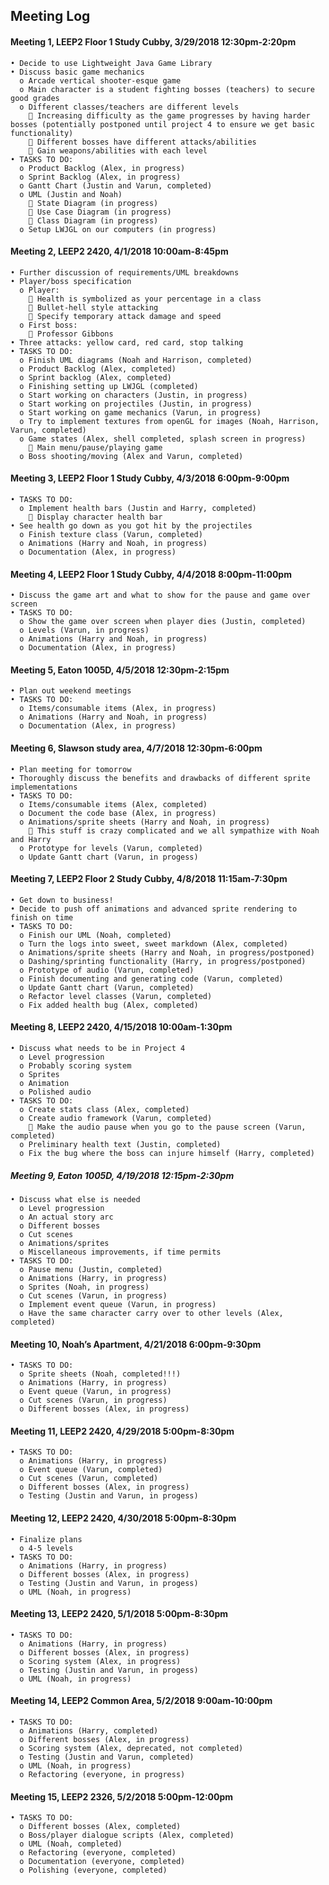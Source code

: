 ## Meeting Log

#### Meeting 1, LEEP2 Floor 1 Study Cubby, 3/29/2018 12:30pm-2:20pm
    • Decide to use Lightweight Java Game Library 
    • Discuss basic game mechanics
      o Arcade vertical shooter-esque game
      o Main character is a student fighting bosses (teachers) to secure good grades
      o Different classes/teachers are different levels
         Increasing difficulty as the game progresses by having harder bosses (potentially postponed until project 4 to ensure we get basic functionality)
         Different bosses have different attacks/abilities
         Gain weapons/abilities with each level
    • TASKS TO DO: 
      o Product Backlog (Alex, in progress)
      o Sprint Backlog (Alex, in progress)
      o Gantt Chart (Justin and Varun, completed)
      o UML (Justin and Noah)
         State Diagram (in progress)
         Use Case Diagram (in progress)
         Class Diagram (in progress)
      o Setup LWJGL on our computers (in progress)
#### Meeting 2, LEEP2 2420, 4/1/2018 10:00am-8:45pm
    • Further discussion of requirements/UML breakdowns 
    • Player/boss specification
      o Player:
         Health is symbolized as your percentage in a class
         Bullet-hell style attacking
         Specify temporary attack damage and speed
      o First boss:
         Professor Gibbons
    • Three attacks: yellow card, red card, stop talking
    • TASKS TO DO: 
      o Finish UML diagrams (Noah and Harrison, completed)
      o Product Backlog (Alex, completed)
      o Sprint backlog (Alex, completed)
      o Finishing setting up LWJGL (completed)
      o Start working on characters (Justin, in progress)
      o Start working on projectiles (Justin, in progress)
      o Start working on game mechanics (Varun, in progress)
      o Try to implement textures from openGL for images (Noah, Harrison, Varun, completed)
      o Game states (Alex, shell completed, splash screen in progress)
         Main menu/pause/playing game
      o Boss shooting/moving (Alex and Varun, completed)
#### Meeting 3, LEEP2 Floor 1 Study Cubby, 4/3/2018 6:00pm-9:00pm
    • TASKS TO DO: 
      o Implement health bars (Justin and Harry, completed)
         Display character health bar
    • See health go down as you got hit by the projectiles
      o Finish texture class (Varun, completed)
      o Animations (Harry and Noah, in progress)
      o Documentation (Alex, in progress)
#### Meeting 4, LEEP2 Floor 1 Study Cubby, 4/4/2018 8:00pm-11:00pm
    • Discuss the game art and what to show for the pause and game over screen
    • TASKS TO DO: 
      o Show the game over screen when player dies (Justin, completed)
      o Levels (Varun, in progress)
      o Animations (Harry and Noah, in progress)
      o Documentation (Alex, in progress)
#### Meeting 5, Eaton 1005D, 4/5/2018 12:30pm-2:15pm
    • Plan out weekend meetings
    • TASKS TO DO: 
      o Items/consumable items (Alex, in progress)
      o Animations (Harry and Noah, in progress)
      o Documentation (Alex, in progress)
#### Meeting 6, Slawson study area, 4/7/2018 12:30pm-6:00pm
    • Plan meeting for tomorrow
    • Thoroughly discuss the benefits and drawbacks of different sprite implementations 
    • TASKS TO DO: 
      o Items/consumable items (Alex, completed)
      o Document the code base (Alex, in progress)
      o Animations/sprite sheets (Harry and Noah, in progress)
         This stuff is crazy complicated and we all sympathize with Noah and Harry
      o Prototype for levels (Varun, completed)
      o Update Gantt chart (Varun, in progess)
#### Meeting 7, LEEP2 Floor 2 Study Cubby, 4/8/2018 11:15am-7:30pm
    • Get down to business!
    • Decide to push off animations and advanced sprite rendering to finish on time 
    • TASKS TO DO: 
      o Finish our UML (Noah, completed)
      o Turn the logs into sweet, sweet markdown (Alex, completed)
      o Animations/sprite sheets (Harry and Noah, in progress/postponed)
      o Dashing/sprinting functionality (Harry, in progress/postponed)
      o Prototype of audio (Varun, completed)
      o Finish documenting and generating code (Varun, completed)
      o Update Gantt chart (Varun, completed)
      o Refactor level classes (Varun, completed)
      o Fix added health bug (Alex, completed)
#### Meeting 8, LEEP2 2420, 4/15/2018 10:00am-1:30pm
    • Discuss what needs to be in Project 4
      o Level progression
      o Probably scoring system
      o Sprites 
      o Animation
      o Polished audio
    • TASKS TO DO: 
      o Create stats class (Alex, completed)
      o Create audio framework (Varun, completed)
         Make the audio pause when you go to the pause screen (Varun, completed)
      o Preliminary health text (Justin, completed)
      o Fix the bug where the boss can injure himself (Harry, completed)
##### Meeting 9, Eaton 1005D, 4/19/2018 12:15pm-2:30pm
    • Discuss what else is needed
      o Level progression
      o An actual story arc
      o Different bosses
      o Cut scenes
      o Animations/sprites
      o Miscellaneous improvements, if time permits
    • TASKS TO DO: 
      o Pause menu (Justin, completed)
      o Animations (Harry, in progress)
      o Sprites (Noah, in progress)
      o Cut scenes (Varun, in progress)
      o Implement event queue (Varun, in progress)
      o Have the same character carry over to other levels (Alex, completed)
#### Meeting 10, Noah’s Apartment, 4/21/2018 6:00pm-9:30pm
    • TASKS TO DO: 
      o Sprite sheets (Noah, completed!!!)
      o Animations (Harry, in progress)
      o Event queue (Varun, in progress)
      o Cut scenes (Varun, in progress)
      o Different bosses (Alex, in progress)
#### Meeting 11, LEEP2 2420, 4/29/2018 5:00pm-8:30pm
    • TASKS TO DO: 
      o Animations (Harry, in progress)
      o Event queue (Varun, completed)
      o Cut scenes (Varun, completed)
      o Different bosses (Alex, in progress)
      o Testing (Justin and Varun, in progess)
#### Meeting 12, LEEP2 2420, 4/30/2018 5:00pm-8:30pm
    • Finalize plans
      o 4-5 levels
    • TASKS TO DO: 
      o Animations (Harry, in progress)
      o Different bosses (Alex, in progress)
      o Testing (Justin and Varun, in progess)
      o UML (Noah, in progress)
#### Meeting 13, LEEP2 2420, 5/1/2018 5:00pm-8:30pm
    • TASKS TO DO: 
      o Animations (Harry, in progress)
      o Different bosses (Alex, in progress)
      o Scoring system (Alex, in progress)
      o Testing (Justin and Varun, in progess)
      o UML (Noah, in progress)
#### Meeting 14, LEEP2 Common Area, 5/2/2018 9:00am-10:00pm
    • TASKS TO DO: 
      o Animations (Harry, completed)
      o Different bosses (Alex, in progress)
      o Scoring system (Alex, deprecated, not completed)
      o Testing (Justin and Varun, completed)
      o UML (Noah, in progress)
      o Refactoring (everyone, in progress)
#### Meeting 15, LEEP2 2326, 5/2/2018 5:00pm-12:00pm
    • TASKS TO DO: 
      o Different bosses (Alex, completed)
      o Boss/player dialogue scripts (Alex, completed)
      o UML (Noah, completed)
      o Refactoring (everyone, completed)
      o Documentation (everyone, completed)
      o Polishing (everyone, completed)





